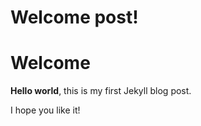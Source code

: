 Welcome post!
================

Welcome
=======

**Hello world**, this is my first Jekyll blog post.

I hope you like it!
